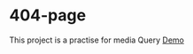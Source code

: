 # 404-page
This project is a practise for media Query
<a href="https://faezeh-khd.github.io/404-page/#" target="_blank"> Demo </a>
